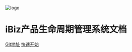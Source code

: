 <!-- _coverpage.md -->
![logo](https://docsify.js.org/_media/icon.svg)

# iBiz产品生命周期管理系统文档

[Git地址](http://172.16.180.230/full-dynamic-ftl/full-dynamic-vue)
[快速开始](README.md)
